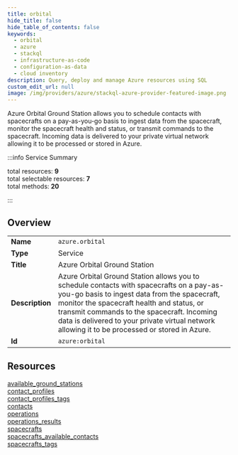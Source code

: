 ```yaml
---
title: orbital
hide_title: false
hide_table_of_contents: false
keywords:
  - orbital
  - azure
  - stackql
  - infrastructure-as-code
  - configuration-as-data
  - cloud inventory
description: Query, deploy and manage Azure resources using SQL
custom_edit_url: null
image: /img/providers/azure/stackql-azure-provider-featured-image.png
---
```


Azure Orbital Ground Station allows you to schedule contacts with spacecrafts on a pay-as-you-go basis to ingest data from the spacecraft, monitor the spacecraft health and status, or transmit commands to the spacecraft. Incoming data is delivered to your private virtual network allowing it to be processed or stored in Azure.  
    
:::info Service Summary

<div class="row">
<div class="providerDocColumn">
<span>total resources:&nbsp;<b>9</b></span><br />
<span>total selectable resources:&nbsp;<b>7</b></span><br />
<span>total methods:&nbsp;<b>20</b></span><br />
</div>
</div>

:::

## Overview
<table><tbody>
<tr><td><b>Name</b></td><td><code>azure.orbital</code></td></tr>
<tr><td><b>Type</b></td><td>Service</td></tr>
<tr><td><b>Title</b></td><td>Azure Orbital Ground Station</td></tr>
<tr><td><b>Description</b></td><td>Azure Orbital Ground Station allows you to schedule contacts with spacecrafts on a pay-as-you-go basis to ingest data from the spacecraft, monitor the spacecraft health and status, or transmit commands to the spacecraft. Incoming data is delivered to your private virtual network allowing it to be processed or stored in Azure.</td></tr>
<tr><td><b>Id</b></td><td><code>azure:orbital</code></td></tr>
</tbody></table>

## Resources
<div class="row">
<div class="providerDocColumn">
<a href="/providers/azure/orbital/available_ground_stations/">available_ground_stations</a><br />
<a href="/providers/azure/orbital/contact_profiles/">contact_profiles</a><br />
<a href="/providers/azure/orbital/contact_profiles_tags/">contact_profiles_tags</a><br />
<a href="/providers/azure/orbital/contacts/">contacts</a><br />
<a href="/providers/azure/orbital/operations/">operations</a><br />
</div>
<div class="providerDocColumn">
<a href="/providers/azure/orbital/operations_results/">operations_results</a><br />
<a href="/providers/azure/orbital/spacecrafts/">spacecrafts</a><br />
<a href="/providers/azure/orbital/spacecrafts_available_contacts/">spacecrafts_available_contacts</a><br />
<a href="/providers/azure/orbital/spacecrafts_tags/">spacecrafts_tags</a><br />
</div>
</div>
